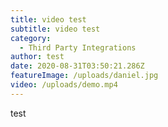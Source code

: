 ```yaml
---
title: video test
subtitle: video test
category:
  - Third Party Integrations
author: test
date: 2020-08-31T03:50:21.286Z
featureImage: /uploads/daniel.jpg
video: /uploads/demo.mp4
---
```

test